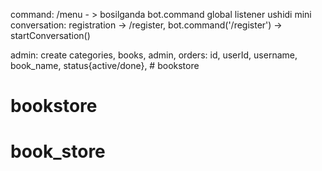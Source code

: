 command: /menu - > bosilganda bot.command global listener ushidi mini
conversation: registration -> /register, bot.command('/register') -> startConversation()

admin: create categories, books, admin,
orders: id, userId, username, book_name, status{active/done}, # bookstore
# bookstore
# book_store
